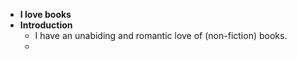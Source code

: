 - **I love books**
- **Introduction**
	- I have an unabiding and romantic love of (non-fiction) books.
	-